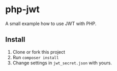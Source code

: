 # php-jwt
A small example how to use JWT with PHP.

## Install
1. Clone or fork this project
2. Run `composer install`
3. Change settings in `jwt_secret.json` with yours.
